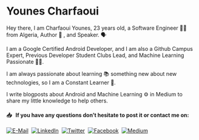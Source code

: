 # Younes Charfaoui

Hey there, I am Charfaoui Younes, 23 years old, a Software Engineer 👨‍🎓 from Algeria, Author 📄 , and Speaker. 🗣

I am a Google Certified Android Developer, and I am also a Github Campus Expert, Previous Developer Student Clubs Lead, and Machine Learning Passionate 👨‍🔬.

I am always passionate about learning 📚 something new about new technologies, so I am a Constant Learner 🚴.

I write blogposts about Android and Machine Learning ⚙️ in Medium to share my little knowledge to help others.

#### 📥 &nbsp; If you have any questions don’t hesitate to post it or contact me on:

[![E-Mail](https://github.com/Younes-Charfaoui/Younes-Charfaoui/blob/master/email.png)](mailto:mxcsyounes@gmail.com)&nbsp;&nbsp;[![LinkedIn](https://github.com/Younes-Charfaoui/Younes-Charfaoui/blob/master/linkedin.png)](https://www.linkedin.com/in/younes-charfaoui)&nbsp; [![Twitter](https://github.com/Younes-Charfaoui/Younes-Charfaoui/blob/master/twitter.png)](https://twitter.com/CharfaouiYounes)&nbsp;&nbsp;[![Facebook](https://github.com/Younes-Charfaoui/Younes-Charfaoui/blob/master/facebook.png)](https://www.facebook.com/mxcsyounes/)&nbsp;&nbsp;[![Medium](https://github.com/Younes-Charfaoui/Younes-Charfaoui/blob/master/medium.png)](https://www.medium.com/@mxcsyounes)
